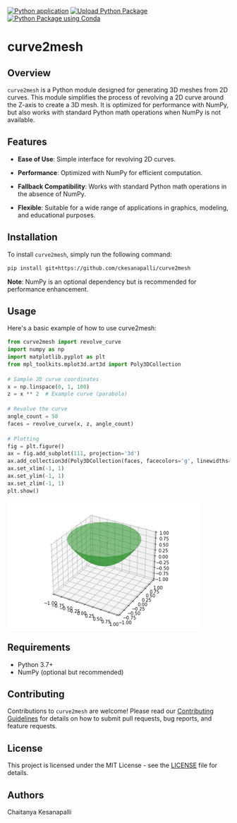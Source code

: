 [![Python application](https://github.com/ckesanapalli/curve2mesh/actions/workflows/python-app.yml/badge.svg)](https://github.com/ckesanapalli/curve2mesh/actions/workflows/python-app.yml)
[![Upload Python Package](https://github.com/ckesanapalli/curve2mesh/actions/workflows/python-publish.yml/badge.svg)](https://github.com/ckesanapalli/curve2mesh/actions/workflows/python-publish.yml)
[![Python Package using Conda](https://github.com/ckesanapalli/curve2mesh/actions/workflows/python-package-conda.yml/badge.svg)](https://github.com/ckesanapalli/curve2mesh/actions/workflows/python-package-conda.yml)

# curve2mesh

## Overview

`curve2mesh` is a Python module designed for generating 3D meshes from 2D curves. This module simplifies the process of revolving a 2D curve around the Z-axis to create a 3D mesh. It is optimized for performance with NumPy, but also works with standard Python math operations when NumPy is not available.

## Features

- **Ease of Use**: Simple interface for revolving 2D curves.

- **Performance**: Optimized with NumPy for efficient computation.
- **Fallback Compatibility**: Works with standard Python math operations in the absence of NumPy.
- **Flexible**: Suitable for a wide range of applications in graphics, modeling, and educational purposes.

## Installation

To install `curve2mesh`, simply run the following command:

```bash
pip install git+https://github.com/ckesanapalli/curve2mesh
```

**Note**: NumPy is an optional dependency but is recommended for performance enhancement.

## Usage

Here's a basic example of how to use curve2mesh:

```python
from curve2mesh import revolve_curve
import numpy as np
import matplotlib.pyplot as plt
from mpl_toolkits.mplot3d.art3d import Poly3DCollection

# Sample 2D curve coordinates
x = np.linspace(0, 1, 100)
z = x ** 2  # Example curve (parabola)

# Revolve the curve
angle_count = 50
faces = revolve_curve(x, z, angle_count)

# Plotting
fig = plt.figure()
ax = fig.add_subplot(111, projection='3d')
ax.add_collection3d(Poly3DCollection(faces, facecolors='g', linewidths=1, alpha=0.5))
ax.set_xlim(-1, 1)
ax.set_ylim(-1, 1)
ax.set_zlim(-1, 1)
plt.show()
```

![asdas](assets/images/mesh3d.png)

## Requirements

- Python 3.7+
- NumPy (optional but recommended)

## Contributing

Contributions to `curve2mesh` are welcome! Please read our [Contributing Guidelines](CONTRIBUTING.md) for details on how to submit pull requests, bug reports, and feature requests.

## License

This project is licensed under the MIT License - see the [LICENSE](LICENSE) file for details.

## Authors

Chaitanya Kesanapalli
